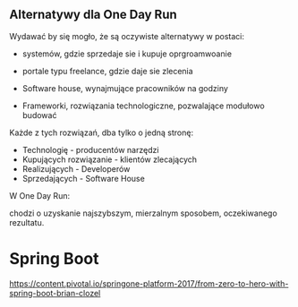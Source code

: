 ## Alternatywy dla One Day Run
 
Wydawać by się mogło, że są oczywiste alternatywy w postaci:

+ systemów, gdzie sprzedaje sie i kupuje oprgroamwoanie

+ portale typu freelance, gdzie daje sie zlecenia

+ Software house, wynajmujące pracowników na godziny

+ Frameworki, rozwiązania technologiczne, pozwalające modułowo budować


Każde z tych rozwiązań, dba tylko o jedną stronę:
+ Technologię - producentów narzędzi
+ Kupujących rozwiązanie - klientów zlecających
+ Realizujących - Developerów
+ Sprzedających - Software House


W One Day Run:

chodzi o uzyskanie najszybszym, mierzalnym sposobem, oczekiwanego rezultatu.



# Spring Boot 


https://content.pivotal.io/springone-platform-2017/from-zero-to-hero-with-spring-boot-brian-clozel

